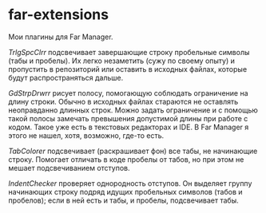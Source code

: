 # far-extensions
Мои плагины для Far Manager.

*TrlgSpcClrr* подсвечивает завершающие строку пробельные символы (табы и пробелы). Их легко
незаметить (сужу по своему опыту) и пропустить в репозиторий или оставить в исходных файлах,
которые будут распространяться дальше.

*GdStrpDrwrr* рисует полосу, помогающую соблюдать ограничение на длину строки. Обычно в исходных
файлах стараются не оставлять неоправданно длинных строк. Можно задать ограничение и с помощью
такой полосы замечать превышения допустимой длины при работе с кодом. Такое уже есть в текстовых
редакторах и IDE. В Far Manager я этого не нашел, хотя, возможно, где-то есть.

*TabColorer* подсвечивает (раскрашивает фон) все табы, не начинающие строку. Помогает отличать
в коде пробелы от табов, но при этом не мешает подсвечиванием отступов.

*IndentChecker* проверяет однородность отступов. Он выделяет группу начинающих строку подряд
идущих пробельных символов (табов и пробелов); если в ней есть и табы, и пробелы, подсвечивает
табы.
